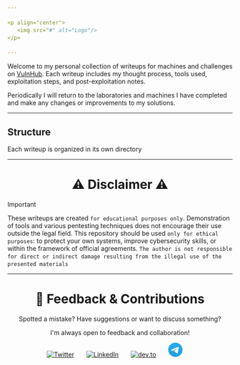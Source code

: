 ```yaml
---

<p align="center">
   <img src="#" alt="Logo"/>
</p>

---
```

Welcome to my personal collection of writeups for machines and challenges on [VulnHub](https://www.vulnhub.com/).
Each writeup includes my thought process, tools used, exploitation steps, and post-exploitation notes.

Periodically I will return to the laboratories and machines I have completed and make any changes or improvements to my solutions.

---

## Structure

Each writeup is organized in its own directory

---
<h1 align="center">⚠️ Disclaimer ⚠️</h1>

> [!IMPORTANT]
> These writeups are created `for educational purposes only`. Demonstration of tools and various pentesting techniques does not encourage their use outside the legal field.
This repository should be used `only for ethical purposes`: to protect your own systems, improve cybersecurity skills, or within the framework of official agreements.
`The author is not responsible for direct or indirect damage resulting from the illegal use of the presented materials`

---
<h1 align="center"> 💬 Feedback & Contributions </h1>

<div align="center">
  <p>Spotted a mistake? Have suggestions or want to discuss something?</p>
</div>
<div align="center">
  <p>I'm always open to feedback and collaboration!</p>
</div>

<p align="center">
  <a href="https://x.com/sonyaflower995"><img width="32px" alt="Twitter" title="Twitter" src="https://i.imgur.com/AixJgnm.png"/></a>
  &#8287;&#8287;&#8287;&#8287;&#8287;
 <a href="https://www.linkedin.com/in/valerii-ilin-661405372/"><img width="32px" alt="LinkedIn" title="LinkedIn" src="https://i.imgur.com/yRpa1dQ.png"/></a>
  &#8287;&#8287;&#8287;&#8287;&#8287;
 <a href="https://dev.to/sonyahack1"><img width="32px" alt="dev.to" title="sonyahack1 dev.to" src="https://i.imgur.com/mVm29vK.png"></a>
  &#8287;&#8287;&#8287;&#8287;&#8287;
 <a href="https://t.me/sonyahack1"><img width="32px" alt="telegram" title="sonyahack1 telegram" src="https://github.com/sonyahack1/sonyahack1/blob/main/logo/tg-icon.svg"></a>
  &#8287;&#8287;&#8287;&#8287;&#8287;
</p>
